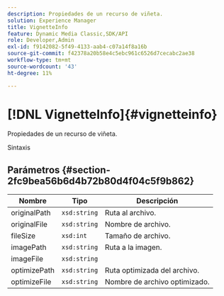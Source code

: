 ```yaml
---
description: Propiedades de un recurso de viñeta.
solution: Experience Manager
title: VignetteInfo
feature: Dynamic Media Classic,SDK/API
role: Developer,Admin
exl-id: f9142082-5f49-4133-aab4-c07a14f8a16b
source-git-commit: f42378a20b58e4c5ebc961c6526d7cecabc2ae38
workflow-type: tm+mt
source-wordcount: '43'
ht-degree: 11%

---
```


# [!DNL VignetteInfo]{#vignetteinfo}

Propiedades de un recurso de viñeta.

Sintaxis

## Parámetros {#section-2fc9bea56b6d4b72b80d4f04c5f9b862}

| Nombre | Tipo | Descripción |
|---|---|---|
| originalPath | `xsd:string` | Ruta al archivo. |
| originalFile | `xsd:string` | Nombre de archivo. |
| fileSize | `xsd:int` | Tamaño de archivo. |
| imagePath | `xsd:string` | Ruta a la imagen. |
| imageFile | `xsd:string` | |
| optimizePath | `xsd:string` | Ruta optimizada del archivo. |
| optimizeFile | `xsd:string` | Nombre de archivo optimizado. |
